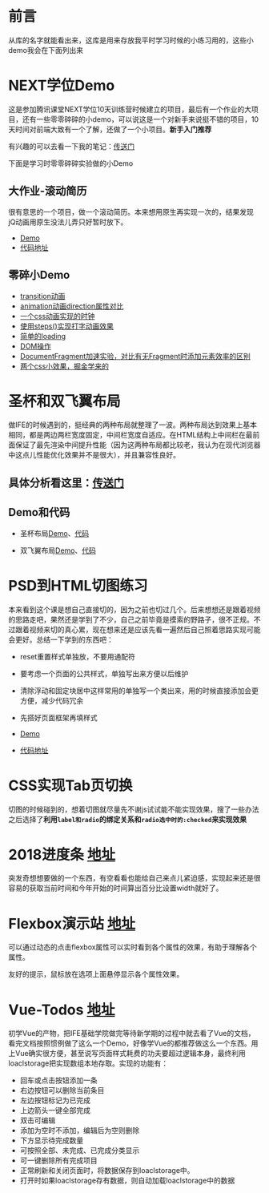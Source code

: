 # 前言
从库的名字就能看出来，这库是用来存放我平时学习时候的小练习用的，这些小demo我会在下面列出来

# NEXT学位Demo
这是参加腾讯课堂NEXT学位10天训练营时候建立的项目，最后有一个作业的大项目，还有一些零零碎碎的小demo，可以说这是一个对新手来说挺不错的项目，10天时间对前端大致有一个了解，还做了一个小项目。**新手入门推荐**

有兴趣的可以去看一下我的笔记：[传送门](https://github.com/xluos/note-and-blog/blob/master/%E5%AD%A6%E4%B9%A0%E8%AE%B0%E5%BD%95/NEXT%E5%AD%A6%E4%BD%8D%E7%AC%94%E8%AE%B0/%E5%8D%81%E5%A4%A9%E7%AC%94%E8%AE%B0%E5%90%88%E9%9B%86.md)

下面是学习时零零碎碎实验做的小Demo
## 大作业-滚动简历
很有意思的一个项目，做一个滚动简历。本来想用原生再实现一次的，结果发现jQ动画用原生没法儿弄只好暂时放下。

+ [Demo](https://xluos.github.io/demo/NEXT%E5%AD%A6%E4%BD%8DDemo/%E5%93%8D%E5%BA%94%E5%BC%8F%E7%AE%80%E5%8E%86/index.html)
+ [代码地址](https://github.com/xluos/demo/tree/gh-pages/NEXT%E5%AD%A6%E4%BD%8DDemo/%E5%93%8D%E5%BA%94%E5%BC%8F%E7%AE%80%E5%8E%86)

## 零碎小Demo
+ [transition动画](https://xluos.github.io/demo/NEXT%E5%AD%A6%E4%BD%8DDemo/transition.html)
+ [animation动画direction属性对比](https://xluos.github.io/demo/NEXT%E5%AD%A6%E4%BD%8DDemo/animation-direction.html)
+ [一个css动画实现的时钟](https://xluos.github.io/demo/NEXT%E5%AD%A6%E4%BD%8DDemo/CSS-steps()-clock.html)
+ [使用steps()实现打字动画效果](https://xluos.github.io/demo/NEXT%E5%AD%A6%E4%BD%8DDemo/TextEffect.html)
+ [简单的loading](https://xluos.github.io/demo/NEXT%E5%AD%A6%E4%BD%8DDemo/loading.html)
+ [DOM操作](https://xluos.github.io/demo/NEXT%E5%AD%A6%E4%BD%8DDemo/DOM.html)
+ [DocumentFragment加速实验，对比有无Fragment时添加元素效率的区别](https://xluos.github.io/demo/NEXT%E5%AD%A6%E4%BD%8DDemo/DocumentFragment%E5%8A%A0%E9%80%9F%E5%AE%9E%E9%AA%8C.html)
+ [两个css小效果，掘金学来的](https://xluos.github.io/demo/NEXT%E5%AD%A6%E4%BD%8DDemo/css-cell.html)

# 圣杯和双飞翼布局
做IFE的时候遇到的，挺经典的两种布局就整理了一波。两种布局达到效果上基本相同，都是两边两栏宽度固定，中间栏宽度自适应。在HTML结构上中间栏在最前面保证了最先渲染中间提升性能（因为这两种布局都比较老，我认为在现代浏览器中这点儿性能优化效果并不是很大），并且兼容性良好。
## 具体分析看这里：[传送门](https://github.com/xluos/note-and-blog/blob/master/%E5%AD%A6%E4%B9%A0%E8%AE%B0%E5%BD%95/Web/%E6%B5%85%E8%B0%88%E9%9D%A2%E8%AF%95%E4%B8%AD%E5%B8%B8%E8%80%83%E7%9A%84%E4%B8%A4%E7%A7%8D%E7%BB%8F%E5%85%B8%E5%B8%83%E5%B1%80.md)
## Demo和代码
+ 圣杯布局[Demo](https://xluos.github.io/demo/%E5%9C%A3%E6%9D%AF%E5%92%8C%E5%8F%8C%E9%A3%9E%E7%BF%BC%E5%B8%83%E5%B1%80/%E5%9C%A3%E6%9D%AF.html)、[代码](https://github.com/xluos/demo/blob/gh-pages/%E5%9C%A3%E6%9D%AF%E5%92%8C%E5%8F%8C%E9%A3%9E%E7%BF%BC%E5%B8%83%E5%B1%80/%E5%9C%A3%E6%9D%AF.html)

+ 双飞翼布局[Demo](https://xluos.github.io/demo/%E5%9C%A3%E6%9D%AF%E5%92%8C%E5%8F%8C%E9%A3%9E%E7%BF%BC%E5%B8%83%E5%B1%80/%E5%8F%8C%E9%A3%9E%E7%BF%BC.html)、[代码](https://github.com/xluos/demo/blob/gh-pages/%E5%9C%A3%E6%9D%AF%E5%92%8C%E5%8F%8C%E9%A3%9E%E7%BF%BC%E5%B8%83%E5%B1%80/%E5%8F%8C%E9%A3%9E%E7%BF%BC.html)

# PSD到HTML切图练习
本来看到这个课是想自己直接切的，因为之前也切过几个。后来想想还是跟着视频的思路走吧，果然还是学到了不少，自己之前毕竟是摸索的野路子，很不正规。不过跟着视频来切的真心累，现在想来还是应该先看一遍然后自己照着思路实现可能会更好。总结一下学到的东西吧：
+ reset重置样式单独放，不要用通配符
+ 要考虑一个页面的公共样式，单独写出来方便以后维护
+ 清除浮动和固定块居中这样常用的单独写一个类出来，用的时候直接添加会更方便，减少代码冗余
+ 先搭好页面框架再填样式

+ [Demo](https://xluos.github.io/demo/PSD%E5%88%B0HTML%E5%88%87%E5%9B%BE%E7%BB%83%E4%B9%A0/)
+ [代码地址](https://github.com/xluos/demo/tree/gh-pages/PSD%E5%88%B0HTML%E5%88%87%E5%9B%BE%E7%BB%83%E4%B9%A0)

# CSS实现Tab页切换
切图的时候碰到的，想着切图就尽量先不谢js试试能不能实现效果，搜了一些办法之后选择了**利用`label和radio`的绑定关系和`radio选中时的:checked`来实现效果**


# 2018进度条 [地址](http://progress.xluos.com/)

突发奇想想要做的一个东西，有空看看也能给自己来点儿紧迫感，实现起来还是很容易的获取当前时间和今年开始的时间算出百分比设置width就好了。

# Flexbox演示站 [地址](https://xluos.github.io/demo/flexbox/)

可以通过动态的点击flexbox属性可以实时看到各个属性的效果，有助于理解各个属性。

友好的提示，鼠标放在选项上面悬停显示各个属性效果。

# Vue-Todos [地址](https://xluos.github.io/demo/VueTodos/)

初学Vue的产物，把IFE基础学院做完等待新学期的过程中就去看了Vue的文档，看完文档按照惯例做了这么一个Demo，好像学Vue的都推荐做这么一个东西。用上Vue确实很方便，甚至说写页面样式耗费的功夫要超过逻辑本身，最终利用loaclstorage把实现数组本地存取。实现的功能有：
+ 回车或点击按钮添加一条
+ 右边按钮可以删除当前条目
+ 左边按钮标记为已完成
+ 上边箭头一键全部完成
+ 双击可编辑
+ 添加为空时不添加，编辑后为空则删除
+ 下方显示待完成数量
+ 可按照全部、未完成、已完成分类显示
+ 可一键删除所有完成项目
+ 正常刷新和关闭页面时，将数据保存到loaclstorage中。
+ 打开时如果loaclstorage存有数据，则自动加载loaclstorage中的数据

#